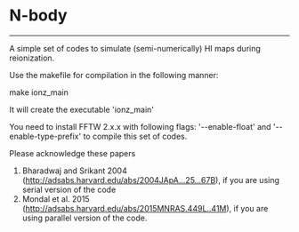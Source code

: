 # N-body
_____________________________________
A simple set of codes to simulate (semi-numerically) HI maps during reionization.

Use the makefile for compilation in the following manner:

make ionz_main

It will create the executable 'ionz_main'

You need to install FFTW 2.x.x with following flags: '--enable-float' and '--enable-type-prefix' to compile this set of codes.

Please acknowledge these papers 
1. Bharadwaj and Srikant 2004 (http://adsabs.harvard.edu/abs/2004JApA...25...67B), if you are using serial version of the code
2. Mondal et al. 2015 (http://adsabs.harvard.edu/abs/2015MNRAS.449L..41M), if you are using parallel version of the code.
